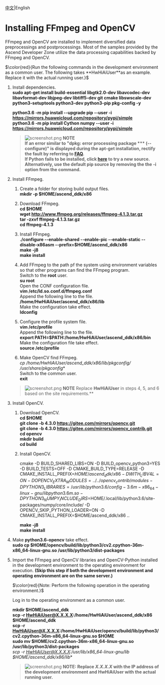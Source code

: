 [中文](README_300.md)|English

# Installing FFmpeg and OpenCV

FFmpeg and OpenCV are installed to implement diversified data preprocessings and postprocessings. Most of the samples provided by the Ascend Developer Zone utilize the data processing capabilities backed by FFmpeg and OpenCV.

$\color{red}{Run the following commands in the development environment as a common user. The following takes **HwHiAiUser**as an example. Replace it with the actual running user.}$  


1. Install dependencies.  
    **sudo apt-get install build-essential libgtk2.0-dev libavcodec-dev libavformat-dev libjpeg-dev libtiff5-dev git cmake libswscale-dev python3-setuptools python3-dev python3-pip pkg-config -y** 

    **python3.6 -m pip install --upgrade pip --user -i https://mirrors.huaweicloud.com/repository/pypi/simple**  
    **python3.6 -m pip install Cython numpy --user -i https://mirrors.huaweicloud.com/repository/pypi/simple** 

    >![](https://images.gitee.com/uploads/images/2020/1130/162342_1d7d35d7_7401379.png "screenshot.png") **NOTE**  
    >  **If an error similar to "dpkg: error processing package *** (--configure)" is displayed during the apt-get installation, rectify the fault by referring to [FAQ](https://bbs.huaweicloud.com/forum/thread-74123-1-1.html).**  
    >  **If Python fails to be installed, click [here](https://bbs.huaweicloud.com/forum/thread-97632-1-1.html) to try a new source. Alternatively, use the default pip source by removing the the -i option from the command.**

2. Install FFmpeg.  
    1. Create a folder for storing build output files.  
        **mkdir -p $HOME/ascend_ddk/x86**

    2. Download FFmpeg.  
        **cd $HOME**  
        **wget http://www.ffmpeg.org/releases/ffmpeg-4.1.3.tar.gz**  
        **tar -zxvf ffmpeg-4.1.3.tar.gz**  
        **cd ffmpeg-4.1.3**

    3. Install FFmpeg.   
        **./configure --enable-shared --enable-pic --enable-static --disable-x86asm  --prefix=$HOME/ascend_ddk/x86**  
        **make -j8**    
        **make install** 

    4. Add FFmpeg to the path pf the system using environment variables so that other programs can find the FFmpeg program.   
        Switch to the **root** user.  
        **su root**  
        Open the CONF configuration file.  
        **vim /etc/ld.so.conf.d/ffmpeg.conf**  
        Append the following line to the file.  
        **/home/HwHiAiUser/ascend_ddk/x86/lib**  
        Make the configuration take effect.  
        **ldconfig**   

    5. Configure the profile system file.   
        **vim /etc/profile**  
        Append the following line to the file.   
        **export PATH=$PATH:/home/HwHiAiUser/ascend_ddk/x86/bin**  
        Make the configuration file take effect.    
        **source /etc/profile**  

    6. Make OpenCV find FFmpeg.  
        **cp /home/HwHiAiUser/ascend_ddk/x86/lib/pkgconfig/* /usr/share/pkgconfig**  
           Switch to the common user.  
        **exit**
    >![](https://images.gitee.com/uploads/images/2020/1130/162342_1d7d35d7_7401379.png "screenshot.png") **NOTE**
    >Replace **HwHiAiUser** in steps 4, 5, and 6 based on the site requirements.** 

3. Install OpenCV. 
    1. Download OpenCV.  
        **cd $HOME**    
        **git clone -b 4.3.0 https://gitee.com/mirrors/opencv.git**  
        **git clone -b 4.3.0 https://gitee.com/mirrors/opencv_contrib.git**   
        **cd opencv**  
        **mkdir build**  
        **cd build**  

    2. Install OpenCV.  
        
        cmake -D BUILD_SHARED_LIBS=ON  -D BUILD_opencv_python3=YES -D BUILD_TESTS=OFF -D CMAKE_BUILD_TYPE=RELEASE -D  CMAKE_INSTALL_PREFIX=$HOME/ascend_ddk/x86 -D WITH_LIBV4L=ON -D OPENCV_EXTRA_MODULES=../../opencv_contrib/modules -D PYTHON3_LIBRARIES=/usr/lib/python3.6/config-3.6m-x86_64-linux-gnu/libpython3.6m.so  -D PYTHON3_NUMPY_INCLUDE_DIRS=$HOME/.local/lib/python3.6/site-packages/numpy/core/include/ -D OPENCV_SKIP_PYTHON_LOADER=ON -D CMAKE_INSTALL_PREFIX=$HOME/ascend_ddk/x86 ..
        
        **make -j8**  
        **make install**  


4. Make **python3.6-opencv** take effect.  
      **sudo cp $HOME/opencv/build/lib/python3/cv2.cpython-36m-x86_64-linux-gnu.so /usr/lib/python3/dist-packages**    


5. Import the FFmpeg and OpenCV libraries and OpenCV-Python installed in the development environment to the operating environment for execution. **(Skip this step if both the development environment and operating environment are on the same server.)**    

    $\color{red}{Note: Perform the following operation in the operating environment.}$ 

    Log in to the operating environment as a common user. 

     **mkdir $HOME/ascend_ddk**   
     **scp -r HwHiAiUser@X.X.X.X:/home/HwHiAiUser/ascend_ddk/x86 $HOME/ascend_ddk**  
     **scp -r HwHiAiUser@X.X.X.X:/home/HwHiAiUser/opencv/build/lib/python3/cv2.cpython-36m-x86_64-linux-gnu.so $HOME**  
     **sudo mv $HOME/cv2.cpython-36m-x86_64-linux-gnu.so /usr/lib/python3/dist-packages**  
     **scp -r HwHiAiUser@X.X.X.X:/usr/lib/x86_64-linux-gnu/lib* $HOME/ascend_ddk/x86/lib**  
     

    >![](https://images.gitee.com/uploads/images/2020/1130/162342_1d7d35d7_7401379.png "screenshot.png") **NOTE: Replace *X.X.X.X* with the IP address of the development environment and HwHiAiUser with the actual running user.** 


